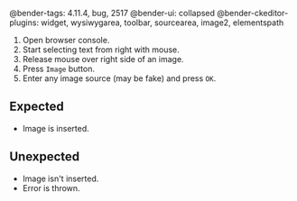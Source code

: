 @bender-tags: 4.11.4, bug, 2517
@bender-ui: collapsed
@bender-ckeditor-plugins: widget, wysiwygarea, toolbar, sourcearea, image2, elementspath

1. Open browser console.
1. Start selecting text from right with mouse.
1. Release mouse over right side of an image.
1. Press `Image` button.
1. Enter any image source (may be fake) and press `OK`.

## Expected

- Image is inserted.

## Unexpected

- Image isn't inserted.
- Error is thrown.
